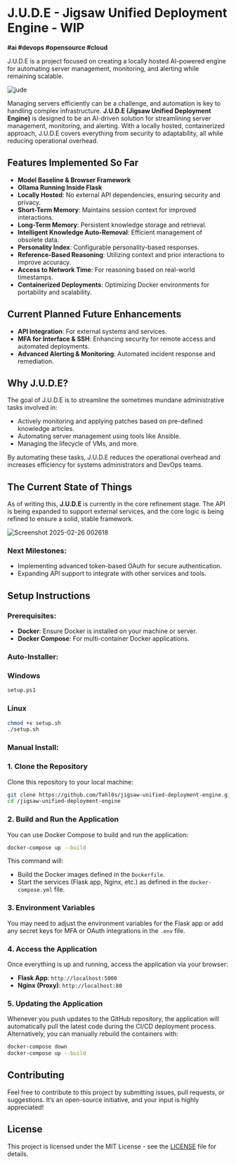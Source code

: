 # J.U.D.E - Jigsaw Unified Deployment Engine - WIP
**#ai #devops #opensource #cloud**

J.U.D.E is a project focused on creating a locally hosted AI-powered engine for automating server management, monitoring, and alerting while remaining scalable.

![jude](https://github.com/user-attachments/assets/f8fabc22-19c9-4c17-be84-43a8a60cc071)

Managing servers efficiently can be a challenge, and automation is key to handling complex infrastructure. **J.U.D.E (Jigsaw Unified Deployment Engine)** is designed to be an AI-driven solution for streamlining server management, monitoring, and alerting. With a locally hosted, containerized approach, J.U.D.E covers everything from security to adaptability, all while reducing operational overhead.

## Features Implemented So Far
- **Model Baseline & Browser Framework**
- **Ollama Running Inside Flask**
- **Locally Hosted**: No external API dependencies, ensuring security and privacy.
- **Short-Term Memory**: Maintains session context for improved interactions.
- **Long-Term Memory**: Persistent knowledge storage and retrieval.
- **Intelligent Knowledge Auto-Removal**: Efficient management of obsolete data.
- **Personality Index**: Configurable personality-based responses.
- **Reference-Based Reasoning**: Utilizing context and prior interactions to improve accuracy.
- **Access to Network Time**: For reasoning based on real-world timestamps.
- **Containerized Deployments**: Optimizing Docker environments for portability and scalability.

## Current Planned Future Enhancements
- **API Integration**: For external systems and services.
- **MFA for Interface & SSH**: Enhancing security for remote access and automated deployments.
- **Advanced Alerting & Monitoring**: Automated incident response and remediation.

## Why J.U.D.E?
The goal of J.U.D.E is to streamline the sometimes mundane administrative tasks involved in:
- Actively monitoring and applying patches based on pre-defined knowledge articles.
- Automating server management using tools like Ansible.
- Managing the lifecycle of VMs, and more.

By automating these tasks, J.U.D.E reduces the operational overhead and increases efficiency for systems administrators and DevOps teams.

## The Current State of Things
As of writing this, **J.U.D.E** is currently in the core refinement stage. The API is being expanded to support external services, and the core logic is being refined to ensure a solid, stable framework.

![Screenshot 2025-02-26 002618](https://github.com/user-attachments/assets/2cd0be2e-da27-49ad-812e-338dfa0af260)

### Next Milestones:
- Implementing advanced token-based OAuth for secure authentication.
- Expanding API support to integrate with other services and tools.

## Setup Instructions

### Prerequisites:
- **Docker**: Ensure Docker is installed on your machine or server.
- **Docker Compose**: For multi-container Docker applications.

### Auto-Installer:

### Windows

```bash
setup.ps1
```
### Linux

```bash
chmod +x setup.sh
./setup.sh
```

### Manual Install:

### 1. Clone the Repository
Clone this repository to your local machine:

```bash
git clone https://github.com/Tahl0s/jigsaw-unified-deployment-engine.git
cd /jigsaw-unified-deployment-engine
```

### 2. Build and Run the Application
You can use Docker Compose to build and run the application:

```bash
docker-compose up --build
```

This command will:
- Build the Docker images defined in the `Dockerfile`.
- Start the services (Flask app, Nginx, etc.) as defined in the `docker-compose.yml` file.

### 3. Environment Variables
You may need to adjust the environment variables for the Flask app or add any secret keys for MFA or OAuth integrations in the `.env` file.

### 4. Access the Application
Once everything is up and running, access the application via your browser:

- **Flask App**: `http://localhost:5000`
- **Nginx (Proxy)**: `http://localhost:80`

### 5. Updating the Application
Whenever you push updates to the GitHub repository, the application will automatically pull the latest code during the CI/CD deployment process. Alternatively, you can manually rebuild the containers with:

```bash
docker-compose down
docker-compose up --build
```

## Contributing
Feel free to contribute to this project by submitting issues, pull requests, or suggestions. It’s an open-source initiative, and your input is highly appreciated!

## License
This project is licensed under the MIT License - see the [LICENSE](LICENSE) file for details.
